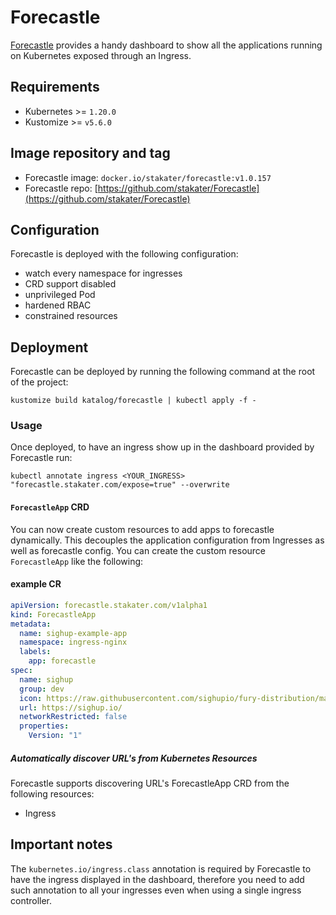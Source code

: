 # Forecastle

<!-- <SD-DOCS> -->

[Forecastle][forecastle-page] provides a handy dashboard to show all the applications running on Kubernetes exposed through an Ingress.

## Requirements

- Kubernetes >= `1.20.0`
- Kustomize >= `v5.6.0`

## Image repository and tag

- Forecastle image: `docker.io/stakater/forecastle:v1.0.157`
- Forecastle repo: [https://github.com/stakater/Forecastle](https://github.com/stakater/Forecastle)

## Configuration

Forecastle is deployed with the following configuration:

- watch every namespace for ingresses
- CRD support disabled
- unprivileged Pod
- hardened RBAC
- constrained resources

## Deployment

Forecastle can be deployed by running the following command at the root of the project:

```shell
kustomize build katalog/forecastle | kubectl apply -f -
```

### Usage

Once deployed, to have an ingress show up in the dashboard provided by Forecastle run:

```shell
kubectl annotate ingress <YOUR_INGRESS> "forecastle.stakater.com/expose=true" --overwrite
```

#### `ForecastleApp` CRD

You can now create custom resources to add apps to forecastle dynamically. This decouples the application configuration from Ingresses as well as forecastle config. You can create the custom resource `ForecastleApp` like the following:

#### example CR

```yaml
apiVersion: forecastle.stakater.com/v1alpha1
kind: ForecastleApp
metadata:
  name: sighup-example-app
  namespace: ingress-nginx
  labels:
    app: forecastle
spec:
  name: sighup
  group: dev
  icon: https://raw.githubusercontent.com/sighupio/fury-distribution/main/docs/assets/fury-epta-white.png
  url: https://sighup.io/
  networkRestricted: false
  properties:
    Version: "1"
```

##### Automatically discover URL's from Kubernetes Resources

Forecastle supports discovering URL's ForecastleApp CRD from the following resources:

- Ingress

## Important notes

The `kubernetes.io/ingress.class` annotation is required by Forecastle to have the ingress displayed in the dashboard, therefore you need to add such annotation to all your ingresses even when using a single ingress controller.

<!-- Links -->
[forecastle-page]: https://github.com/stakater/Forecastle

<!-- </SD-DOCS> -->
